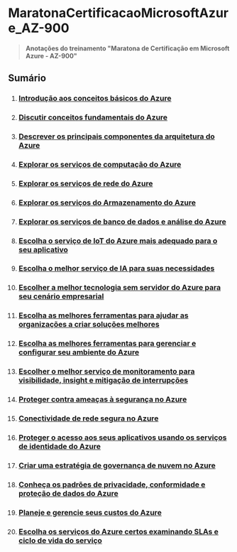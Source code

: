 # MaratonaCertificacaoMicrosoftAzure_AZ-900

> #### Anotações do treinamento "Maratona de Certificação em Microsoft Azure - AZ-900"

## Sumário

1. ### [Introdução aos conceitos básicos do Azure](./Modulo1/M1_Sumario.md)
2. ### [Discutir conceitos fundamentais do Azure](./Modulo2/M2_Sumario.md)
3. ### [Descrever os principais componentes da arquitetura do Azure](./Modulo3/M3_Sumario.md)
4. ### [Explorar os serviços de computação do Azure](./Modulo4/M4_Sumario.md)
5. ### [Explorar os serviços de rede do Azure](./Modulo5/M5_Sumario.md)
6. ### [Explorar os serviços do Armazenamento do Azure](./Modulo6/M6_1_ConceitosRedeVirtualAzure.md)
7. ### [Explorar os serviços de banco de dados e análise do Azure](./Modulo7/M7_Sumario.md)
8. ### [Escolha o serviço de IoT do Azure mais adequado para o seu aplicativo](./Modulo8/M8_1_IoTAzure.md)
9. ### [Escolha o melhor serviço de IA para suas necessidades](./Modulo9/M9_1_ServicoIA.md)
10. ### [Escolher a melhor tecnologia sem servidor do Azure para seu cenário empresarial](./Modulo10/M10_1_TecnologiaSemServidor.md)
11. ### [Escolha as melhores ferramentas para ajudar as organizações a criar soluções melhores](./Modulo11/M11_1_MelhoresFerramentas.md)
12. ### [Escolha as melhores ferramentas para gerenciar e configurar seu ambiente do Azure](./Modulo12/M12_1_ConfigurarAmbienteAzure.md)
13. ### [Escolher o melhor serviço de monitoramento para visibilidade, insight e mitigação de interrupções]()
14. ### [Proteger contra ameaças à segurança no Azure]()
15. ### [Conectividade de rede segura no Azure]()
16. ### [Proteger o acesso aos seus aplicativos usando os serviços de identidade do Azure]()
17. ### [Criar uma estratégia de governança de nuvem no Azure]()
18. ### [Conheça os padrões de privacidade, conformidade e proteção de dados do Azure]()
19. ### [Planeje e gerencie seus custos do Azure]()
20. ### [Escolha os serviços do Azure certos examinando SLAs e ciclo de vida do serviço]()
